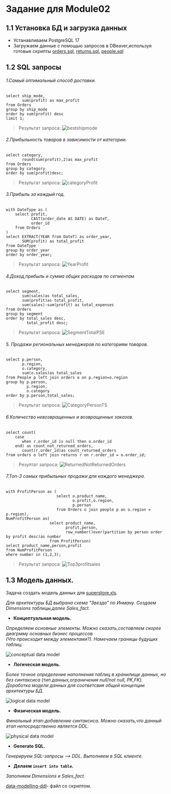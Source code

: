 # Задание для Module02
## 1.1 Установка БД и загрузка данных
+ Устанавливаем PostgreSQL 17 
+ Загружаем данные c помощью запросов в DBeaver,используя готовые скрипты [orders.sql](https://github.com/MLKURUNOVA/DataLearn/blob/main/DE%20101/Module%2002/data/orders.sql), [returns.sql](https://github.com/MLKURUNOVA/DataLearn/blob/main/DE%20101/Module%2002/data/returns.sql), [people.sql](https://github.com/MLKURUNOVA/DataLearn/blob/main/DE%20101/Module%2002/data/people.sql)
## 1.2 SQL запросы 
###### 1.Самый оптимальный способ доставки.
```
select ship_mode,
       sum(profit) as max_profit
from Orders
group by ship_mode
order by sum(profit) desc
limit 1;
```
>Результат запроса:
![bestshipmode](https://github.com/MLKURUNOVA/DataLearn/blob/main/DE%20101/Module%2002/img/BestShipMode.png)

###### 2.Прибыльность товаров в зависимости от категории.
```
select category,
       round(sum(profit),2)as max_profit
from Orders
group by category
order by sum(profit)desc;
```
>Результат запроса:
![categoryProfit](https://github.com/MLKURUNOVA/DataLearn/blob/main/DE%20101/Module%2002/img/categoryProfit.png)

###### 3.Прибыль за каждый год.
```
with DateType as (
    select profit,
           CAST(order_date AS DATE) as DateT,
           order_id
    from Orders
)
select EXTRACT(YEAR from DateT) as order_year,
       SUM(profit) as total_profit
from DateType
group by order_year
order by order_year;
```
>Результат запроса:
![YearProfit](https://github.com/MLKURUNOVA/DataLearn/blob/main/DE%20101/Module%2002/img/YearTotalProfit.png)

###### 4.Доход,прибыль и сумма общих расходов по сегментам
```
select segment,
       sum(sales)as total_sales,
       sum(profit)as total_profit,
       sum(sales)-sum(profit) as total_expenses
from Orders
group by segment
order by total_sales desc,
         total_profit desc;
```
>Результат запроса:
![SegmentTotalPSE](https://github.com/MLKURUNOVA/DataLearn/blob/main/DE%20101/Module%2002/img/SegmentTotalPSE.png)

###### 5. Продажи региональных менеджеров по категориям товаров.
```
select p.person, 
       p.region,
       o.category,
       sum(o.sales)as total_sales
from People p left join orders o on p.region=o.region
group by p.person,
         p.region,
         o.category
order by p.person,total_sales;
```
>Результат запроса:
![CategoryPersonTS](https://github.com/MLKURUNOVA/DataLearn/blob/main/DE%20101/Module%2002/img/CategoryPersonTS.png)

###### 6.Количество невозвращенных и возвращенных заказов.
```
select count(
    case 
       when r.order_id is null then o.order_id 
	end) as count_not_returned_orders,
       count(r.order_id)as count_returned_orders
from orders o left join returns r on r.order_id = o.order_id;
```
>Резултат запроса:
![ReturnedNotReturnedOrders](https://github.com/MLKURUNOVA/DataLearn/blob/main/DE%20101/Module%2002/img/ReturnedNotReturnedOrders.png)

###### 7.Топ-3 самых прибыльных продажи для каждого менеджера.
```
with ProfitPerson as (
                      select o.product_name,
                             o.profit,o.region,
                             p.person
                      from Orders o join people p on o.region = p.region),
NumProfitPerson as(
                   select product_name,
                          profit,person,
                          row_number()over(partition by person order by profit desc)as number 
                   from ProfitPerson) 
select product_name,person,profit 
from NumProfitPerson 
where number in (1,2,3);
```
>Результат запроса:
![Top3profitsales](https://github.com/MLKURUNOVA/DataLearn/blob/main/DE%20101/Module%2002/img/top3profitsales.png)

## 1.3 Модель данных.
Задача создать модель данных для [superstore.xls](https://github.com/MLKURUNOVA/DataLearn/blob/main/DE%20101/Module%2001/data/Sample%20-%20Superstore.xls).

_Для архитектуры БД выбрана схема "Звезда" по Инману. Создаем Dimensions таблицы,далее Sales_fact._

- **Концептуальная модель.**

_Определяем основные элементы. Можно сказать,составляем скорее диагрмму основных бизнес процессов   
(Что происходит между элементами?). Намечаем границы будущих таблиц._

![conceptual data model](https://github.com/MLKURUNOVA/DataLearn/blob/main/DE%20101/Module%2002/img/conceptual%20data%20model.png)

- **Логическая модель.**

_Более точное определение наполнения таблиц в хранилище данных, но без синтаксиса
(тип данных,ограничения null/not null, PK,FK). Доработка модели данных для соответсвия  общей концепции архитектуры БД._

![logical data model](https://github.com/MLKURUNOVA/DataLearn/blob/main/DE%20101/Module%2002/img/logical%20data%20model.png)

- **Физическая модель.**

_Финальный этап-добавление синтаксиса. Можно сказать,что данный этап непосредственно является DDL._

![physical data model ](https://github.com/MLKURUNOVA/DataLearn/blob/main/DE%20101/Module%2002/img/physical%20data%20model%20.png)

- **Generate SQL.**

_Генерируем SQL-запросы --> DDL. Выполняем в SQL клиенте._

- **Делаем ```insert into table```.**

_Заполняем Dimensions и Sales_fact._

[data-modelling-ddl](https://github.com/MLKURUNOVA/DataLearn/blob/main/DE%20101/Module%2002/data/data-modelling-ddl.sql)- файл со скриптом.






